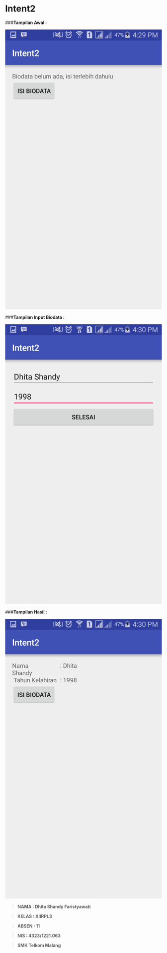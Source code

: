 # Intent2

###**Tampilan Awal :**

![Image of 4](https://github.com/DhitaShandyFaristyawati/Intent2/blob/master/4.png)

###**Tampilan Input Biodata :**

![Image of 5](https://github.com/DhitaShandyFaristyawati/Intent2/blob/master/5.png)

###**Tampilan Hasil :**

![Image of 6](https://github.com/DhitaShandyFaristyawati/Intent2/blob/master/6.png)


>**NAMA : Dhita Shandy Faristyawati**

>**KELAS : XIIRPL3**

>**ABSEN : 11**

>**NIS : 4323/1221.063**

>**SMK Telkom Malang**
